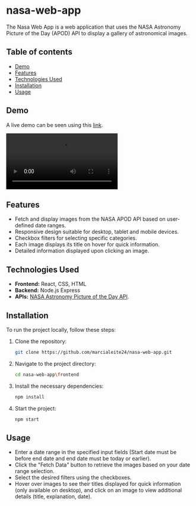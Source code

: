 # nasa-web-app

The Nasa Web App is a web application that uses the NASA Astronomy Picture of the Day (APOD) API to display a gallery of astronomical images. 

## Table of contents
- [Demo](#demo)
- [Features](#features)
- [Technologies Used](#technologies-used)
- [Installation](#installation)
- [Usage](#usage)

## Demo
A live demo can be seen using this [link](https://nasa-web-app.vercel.app/).

![Live Demo](./frontend/public/assets/liveDemo.mkv)

## Features
- Fetch and display images from the NASA APOD API based on user-defined date ranges.
- Responsive design suitable for desktop, tablet and mobile devices.
- Checkbox filters for selecting specific categories.
- Each image displays its title on hover for quick information.
- Detailed information displayed upon clicking an image.

## Technologies Used
- **Frontend:** React, CSS, HTML
- **Backend:** Node.js Express
- **APIs:** [NASA Astronomy Picture of the Day API](https://github.com/nasa/apod-api).

## Installation
To run the project locally, follow these steps:
1. Clone the repository:
    ```bash
    git clone https://github.com/marcialeite24/nasa-web-app.git 
    ```
2. Navigate to the project directory:
    ```bash
    cd nasa-web-app\frontend
    ```
3. Install the necessary dependencies:
    ```bash
    npm install
    ```
4. Start the project:
    ```bash
    npm start
    ```

## Usage
- Enter a date range in the specified input fields (Start date must be before end date and end date must be today or earlier). 
- Click the "Fetch Data" button to retrieve the images based on your date range selection.
- Select the desired filters using the checkboxes.
- Hover over images to see their titles displayed for quick information (only available on desktop), and click on an image to view additional details (title, explanation, date).